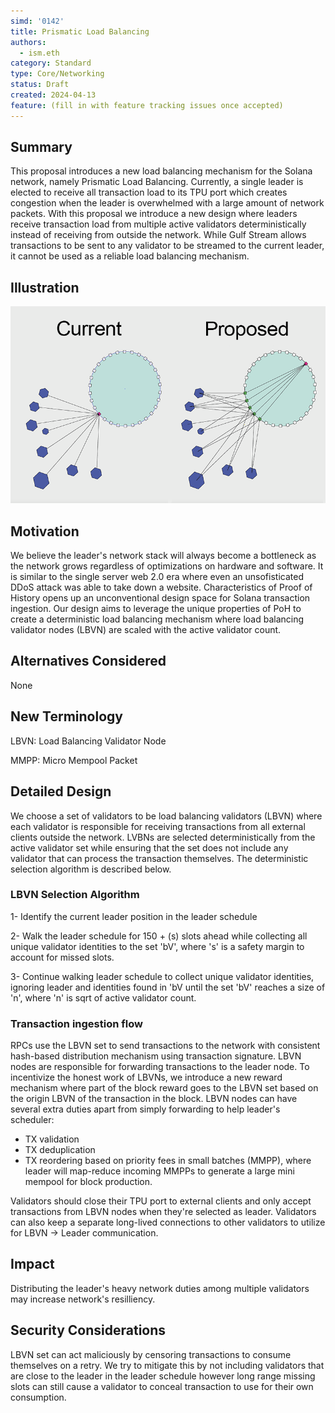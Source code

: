 ```yaml
---
simd: '0142'
title: Prismatic Load Balancing
authors:
  - ism.eth
category: Standard
type: Core/Networking
status: Draft
created: 2024-04-13
feature: (fill in with feature tracking issues once accepted)
---
```


## Summary

This proposal introduces a new load balancing mechanism for the Solana network, namely Prismatic Load Balancing. 
Currently, a single leader is elected to receive all transaction load to its TPU port which creates congestion when 
the leader is overwhelmed with a large amount of network packets. With this proposal we introduce a new design where
leaders receive transaction load from multiple active validators deterministically instead of receiving from outside the
network. While Gulf Stream allows transactions to be sent to any validator to be streamed to the current leader,
it cannot be used as a reliable load balancing mechanism.

## Illustration
![](../assets/topology.png)


## Motivation

We believe the leader's network stack will always become a bottleneck as the network grows regardless of optimizations
on hardware and software. It is similar to the single server web 2.0 era where even an unsofisticated DDoS attack
was able to take down a website. Characteristics of Proof of History opens up an unconventional design space for 
Solana transaction ingestion. Our design aims to leverage the unique properties of PoH to create a deterministic 
load balancing mechanism where load balancing validator nodes (LBVN) are scaled with the active validator count.

## Alternatives Considered

None

## New Terminology

LBVN: Load Balancing Validator Node

MMPP: Micro Mempool Packet

## Detailed Design

We choose a set of validators to be load balancing validators (LBVN) where each validator is responsible for
receiving transactions from all external clients outside the network. LVBNs are selected deterministically
from the active validator set while ensuring that the set does not include any validator that can process the transaction
themselves. The deterministic selection algorithm is described below. 

### LBVN Selection Algorithm
1- Identify the current leader position in the leader schedule

2- Walk the leader schedule for 150 + (s) slots ahead while collecting all unique validator identities to the set 'bV',
where 's' is a safety margin to account for missed slots.

3- Continue walking leader schedule to collect unique validator identities, ignoring leader and identities found in 'bV
until the set 'bV' reaches a size of 'n', where 'n' is sqrt of active validator count.

### Transaction ingestion flow

RPCs use the LBVN set to send transactions to the network with consistent hash-based distribution mechanism using 
transaction signature. LBVN nodes are responsible for forwarding transactions to the leader node. To incentivize 
the honest work of LBVNs, we introduce a new reward mechanism where part of the block reward goes to the LBVN set based
on the origin LBVN of the transaction in the block. LBVN nodes can have several extra duties apart from simply forwarding
to help leader's scheduler:

* TX validation
* TX deduplication
* TX reordering based on priority fees in small batches (MMPP), where leader will map-reduce incoming MMPPs to generate
a large mini mempool for block production.

Validators should close their TPU port to external clients and only accept transactions from LBVN nodes when
they're selected as leader. Validators can also keep a separate long-lived connections to other validators to utilize 
for LBVN -> Leader communication.

## Impact

Distributing the leader's heavy network duties among multiple validators may increase network's resilliency. 

## Security Considerations

LBVN set can act maliciously by censoring transactions to consume themselves on a retry. We try to mitigate this by
not including validators that are close to the leader in the leader schedule however long range missing slots can still
cause a validator to conceal transaction to use for their own consumption.
